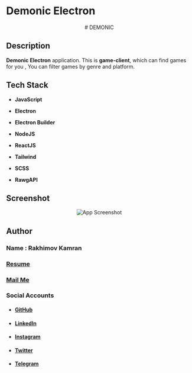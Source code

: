 # Demonic Electron
<p align="center">
  # DEMONIC
</p>

## Description
**Demonic Electron** application. This is **game-client**, which can find games for you , You can filter games by genre and platform.
## Tech Stack

 - **JavaScript**
 - **Electron**
 - **Electron Builder**
 - **NodeJS**
 
 - **ReactJS**
 - **Tailwind**
 - **SCSS**
 - **RawgAPI**
 
 ## Screenshot
<p align="center">
  <img alt='App Screenshot' src='https://i.ibb.co/34761VB/screenshot-localhost-3000-2020-07-08-12-19-04.png'>
</p>

## Author
### Name : Rakhimov Kamran
### [Resume](https://drive.google.com/open?id=1qeT1X0zbppAx6XoV0mzIPFx_yT3TtpSQ)
### <a href="mailto:rakhimovkamran@gmail.com">Mail Me</a>

### Social Accounts
 - #### [GitHub](https://github.com/rakhimovkamran)
 - #### [LinkedIn](https://linkedin.com/in/rakhimovkamran)
 - #### [Instagram](https://instagram.com/rakhimovkamran)
 - #### [Twitter](https://twitter.com/rakhimovkamran)
 - #### [Telegram](https://t.me/rakhimovkamran)

